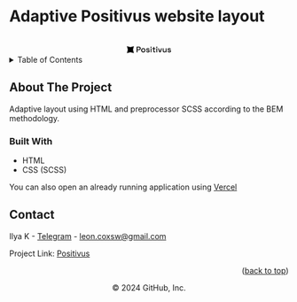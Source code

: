 # Adaptive Positivus website layout 

<a name="readme-top"></a>

<!-- PROJECT LOGO -->
<br />
<div align="center">
  <a href="https://github.com/lostie21yo/positivus">
    <img src="images\Logo.svg" alt="Positivus Logo" width="80" >
  </a>
</div>

<!-- TABLE OF CONTENTS -->
<details>
  <summary>Table of Contents</summary>
  <ol>
    <li>
      <a href="#about-the-project">About The Project</a>
      <ul>
        <li><a href="#built-with">Built With</a></li>
      </ul>
    </li>
    <li><a href="#contact">Contact</a></li>
  </ol>
</details>



<!-- ABOUT THE PROJECT -->
## About The Project

Adaptive layout using HTML and preprocessor SCSS according to the BEM methodology.

<!-- Demo video on YouTube [here](https://www.youtube.com/watch?v=4na8KFVoyZM&list=PL4lVqWiqXeK15HICGgnRiJTThgfftHEyt&index=5) -->

<!-- <p align="right">(<a href="#readme-top">back to top</a>)</p> -->


### Built With

* HTML
* CSS (SCSS)

<!-- <p align="right">(<a href="#readme-top">back to top</a>)</p> -->

You can also open an already running application using [Vercel](https://positivus-dusky.vercel.app/)
<!-- <p align="right">(<a href="#readme-top">back to top</a>)</p> -->


<!-- CONTACT -->
## Contact

Ilya K - [Telegram](https://t.me/leoncox) - leon.coxsw@gmail.com

Project Link: [Positivus](https://github.com/lostie21yo/positivus)

<p align="right">(<a href="#readme-top">back to top</a>)</p>

<div align="center">
© 2024 GitHub, Inc.
</div>
